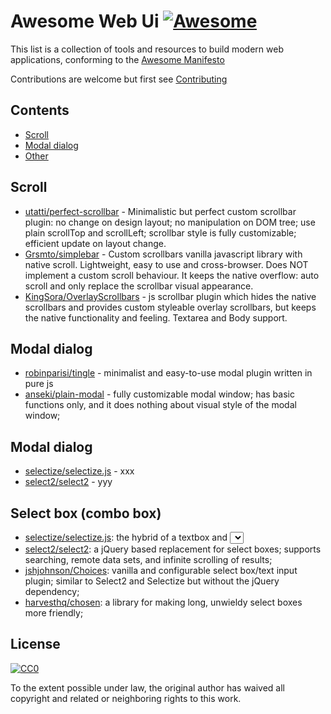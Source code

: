 # Awesome Web Ui [![Awesome](https://cdn.rawgit.com/sindresorhus/awesome/d7305f38d29fed78fa85652e3a63e154dd8e8829/media/badge.svg)](https://github.com/sindresorhus/awesome)

This list is a collection of tools and resources to build modern web applications, conforming to the [Awesome Manifesto](https://github.com/sindresorhus/awesome/blob/master/awesome.md)

Contributions are welcome but first see [Contributing](#contributing)

## Contents

- [Scroll](#scroll)
- [Modal dialog](#modal-dialog)
- [Other](#other)


## Scroll

- [utatti/perfect-scrollbar](https://github.com/utatti/perfect-scrollbar) - Minimalistic but perfect custom scrollbar plugin: no change on design layout; no manipulation on DOM tree; use plain scrollTop and scrollLeft; scrollbar style is fully customizable; efficient update on layout change.
- [Grsmto/simplebar](https://github.com/Grsmto/simplebar) - Custom scrollbars vanilla javascript library with native scroll. Lightweight, easy to use and cross-browser. Does NOT implement a custom scroll behaviour. It keeps the native overflow: auto scroll and only replace the scrollbar visual appearance.
- [KingSora/OverlayScrollbars](https://github.com/KingSora/OverlayScrollbars) - js scrollbar plugin which hides the native scrollbars and provides custom styleable overlay scrollbars, but keeps the native functionality and feeling. Textarea and Body support.



## Modal dialog

- [robinparisi/tingle](https://github.com/robinparisi/tingle) - minimalist and easy-to-use modal plugin written in pure js
- [anseki/plain-modal](https://github.com/anseki/plain-modal) - fully customizable modal window; has basic functions only, and it does nothing about visual style of the modal window;



## Modal dialog

- [selectize/selectize.js](https://github.com/selectize/selectize.js) - xxx
- [select2/select2](https://github.com/select2/select2) - yyy



## Select box (combo box)

- [selectize/selectize.js](https://github.com/selectize/selectize.js): the hybrid of a textbox and <select> box. It's jQuery based and it has autocomplete and native-feeling keyboard navigation; useful for tagging, contact lists, etc;
- [select2/select2](https://github.com/select2/select2): a jQuery based replacement for select boxes; supports searching, remote data sets, and infinite scrolling of results;
- [jshjohnson/Choices](https://github.com/jshjohnson/Choices): vanilla and configurable select box/text input plugin; similar to Select2 and Selectize but without the jQuery dependency;
- [harvesthq/chosen](https://github.com/harvesthq/chosen): a library for making long, unwieldy select boxes more friendly;



## License

[![CC0](http://mirrors.creativecommons.org/presskit/buttons/88x31/svg/cc-zero.svg)](https://creativecommons.org/publicdomain/zero/1.0/)

To the extent possible under law, the original author has waived all copyright and related or neighboring rights to this work.

